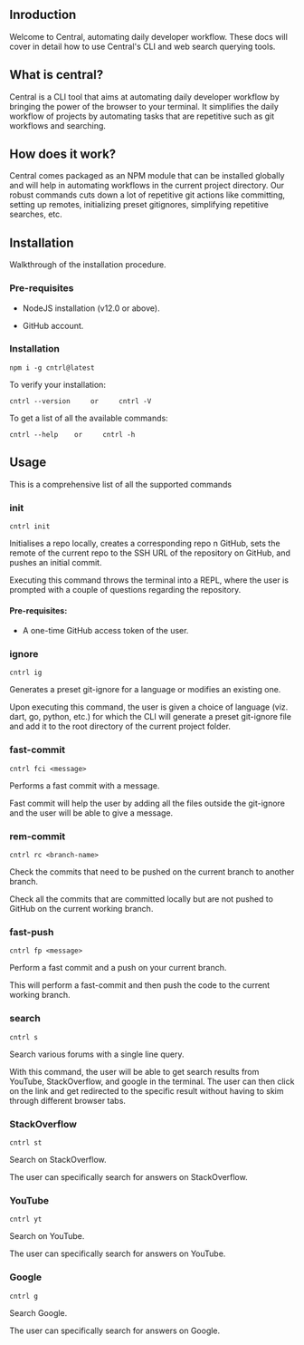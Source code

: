## Inroduction
Welcome to Central, automating daily developer workflow. These docs will cover in detail how to use Central's CLI and web search querying tools.

## What is central?
Central is a CLI tool that aims at automating daily developer workflow by bringing the power of the browser to your terminal. It simplifies the daily workflow of projects by automating tasks that are repetitive such as git workflows and searching.

## How does it work?
Central comes packaged as an NPM module that can be installed globally and will help in automating workflows in the current project directory. Our robust commands cuts down a lot of repetitive git actions like committing, setting up remotes, initializing preset gitignores, simplifying repetitive searches, etc.

## Installation
Walkthrough of the installation procedure.

### Pre-requisites
- NodeJS installation (v12.0 or above).
    
-   GitHub account.


### Installation

    npm i -g cntrl@latest
   
   To verify your installation:
   

    cntrl --version     or     cntrl -V
   
   To get a list of all the available commands:
   

    cntrl --help    or     cntrl -h

## Usage
This is a comprehensive list of all the supported commands

### init

    cntrl init

Initialises a repo locally, creates a corresponding repo n GitHub, sets the remote of the current repo to the SSH URL of the repository on GitHub, and pushes an initial commit.

Executing this command throws the terminal into a REPL, where the user is prompted with a couple of questions regarding the repository.


#### Pre-requisites:
-   A one-time GitHub access token of the user.



### ignore

    cntrl ig

Generates a preset git-ignore for a language or modifies an existing one.

Upon executing this command, the user is given a choice of language (viz. dart, go, python, etc.) for which the CLI will generate a preset git-ignore file and add it to the root directory of the current project folder.

### fast-commit

    cntrl fci <message>

Performs a fast commit with a message.

Fast commit will help the user by adding all the files outside the git-ignore and the user will be able to give a message.

### rem-commit

    cntrl rc <branch-name>

Check the commits that need to be pushed on the current branch to another branch.

Check all the commits that are committed locally but are not pushed to GitHub on the current working branch.

### fast-push

    cntrl fp <message>

Perform a fast commit and a push on your current branch.

This will perform a fast-commit and then push the code to the current working branch.

### search
```
cntrl s
```

Search various forums with a single line query.

With this command, the user will be able to get search results from YouTube, StackOverflow, and google in the terminal. The user can then click on the link and get redirected to the specific result without having to skim through different browser tabs.

### StackOverflow

    cntrl st

Search on StackOverflow.

The user can specifically search for answers on StackOverflow.

### YouTube

    cntrl yt

Search on YouTube.

The user can specifically search for answers on YouTube.

### Google

    cntrl g

Search Google.

The user can specifically search for answers on Google.
